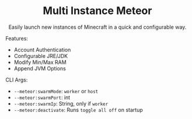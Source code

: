 <div align="center">
  <h1>Multi Instance Meteor</h1>
  <p>Easily launch new instances of Minecraft in a quick and configurable way.</p>
</div>

Features:
- Account Authentication
- Configurable JRE/JDK
- Modify Min/Max RAM
- Append JVM Options

CLI Args: 
- `--meteor:swarmMode`: `worker` or `host`
- `--meteor:swarmPort`: int
- `--meteor:swarmIp`: String, only if `worker`
- `--meteor:deactivate`: Runs `toggle all off` on startup
